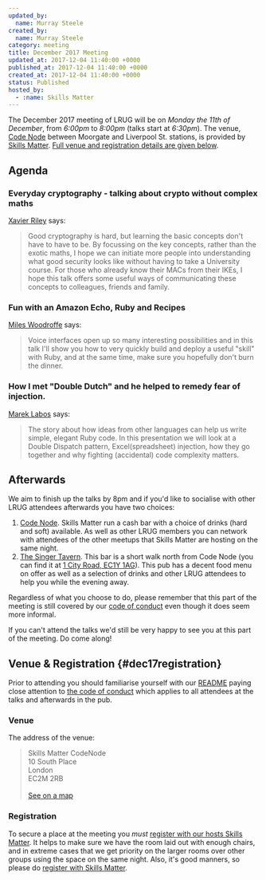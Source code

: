 ```yaml
---
updated_by:
  name: Murray Steele
created_by:
  name: Murray Steele
category: meeting
title: December 2017 Meeting
updated_at: 2017-12-04 11:40:00 +0000
published_at: 2017-12-04 11:40:00 +0000
created_at: 2017-12-04 11:40:00 +0000
status: Published
hosted_by:
  - :name: Skills Matter
---
```


The December 2017 meeting of LRUG will be on *Monday the 11th of December*,
from _6:00pm_ to _8:00pm_ (talks start at _6:30pm_).  The venue, [Code
Node][skills-matter-venue] between
Moorgate and Liverpool St. stations, is provided by [Skills
Matter](http://www.skillsmatter.com).  [Full venue and registration details are
given below](#dec17registration).

## Agenda

### Everyday cryptography - talking about crypto without complex maths

[Xavier Riley](https://twitter.com/xavriley) says:

> Good cryptography is hard, but learning the basic concepts don't have to
> have to be. By focussing on the key concepts, rather than the exotic maths,
> I hope we can initiate more people into understanding what good security
> looks like without having to take a University course. For those who already
> know their MACs from their IKEs, I hope this talk offers some useful ways
> of communicating these concepts to colleagues, friends and family.


### Fun with an Amazon Echo, Ruby and Recipes

[Miles Woodroffe](https://twitter.com/tapster) says:

> Voice interfaces open up so many interesting possibilities and in this talk
> I'll show you how to very quickly build and deploy a useful "skill" with
> Ruby, and at the same time, make sure you hopefully don't burn the dinner.

### How I met "Double Dutch" and he helped to remedy fear of injection.

[Marek Labos](https://twitter.com/marek_public) says:

> The story about how ideas from other languages can help us write
> simple, elegant Ruby code.  In this presentation we will look at a Double Dispatch pattern,
> Excel(spreadsheet) injection, how they go together and why fighting
> (accidental) code complexity matters.

## Afterwards

We aim to finish up the talks by 8pm and if you'd like to socialise with other
LRUG attendees afterwards you have two choices:

1. [Code Node][skills-matter-venue].  Skills Matter run a cash bar with a
   choice of drinks (hard and soft) available.  As well as other LRUG members
   you can network with attendees of the other meetups that Skills Matter are
   hosting on the same night.
2. [The Singer Tavern](http://singertavern.com/).  This bar is a short walk
   north from Code Node (you can find it at [1 City Road, EC1Y
   1AG](https://goo.gl/maps/w9kPu)).  This pub has a decent food menu on offer
   as well as a selection of drinks and other LRUG attendees to help you
   while the evening away.

Regardless of what you choose to do, please remember that this part of the
meeting is still covered by our [code of
conduct](http://readme.lrug.org/#code-of-conduct) even though it does seem more
informal.

If you can't attend the talks we'd still be very happy to see you at this part
of the meeting.  Do come along!

## Venue & Registration {#dec17registration}

Prior to attending you should familiarise yourself with our
[README](http://readme.lrug.org/) paying close attention to [the code of
conduct](http://readme.lrug.org/#code-of-conduct) which applies to
all attendees at the talks and afterwards in the pub.

### Venue

The address of the venue:

> Skills Matter CodeNode<br/>10 South Place<br/>London<br/>EC2M 2RB<br/><br/>[See on a map](https://goo.gl/maps/ONJT4)

### Registration

To secure a place at the meeting you *must* [register with our hosts
Skills Matter][skills-matter-event].  It helps to
make sure we have the room laid out with enough chairs, and in extreme cases
that we get priority on the larger rooms over other groups using the space on
the same night.  Also, it's good manners, so please do [register with Skills
Matter][skills-matter-event].

[skills-matter-venue]: https://skillsmatter.com/locations/264-skills-matter-codenode
[skills-matter-event]: https://skillsmatter.com/meetups/10421-lrug-december
